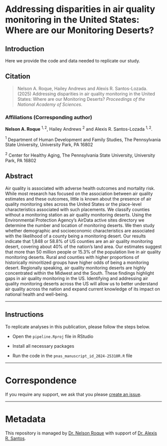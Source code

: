 # Addressing disparities in air quality monitoring in the United States: Where are our Monitoring Deserts?

## Introduction
Here we provide the code and data needed to replicate our study.

## Citation 
> Nelson A. Roque, Hailey Andrews and Alexis R. Santos-Lozada. (2025) Addressing disparities in air quality monitoring in the United States: Where are our Monitoring Deserts? *Proceedings of the National Academy of Sciences*.

### Affiliations (**Corresponding author**)
**Nelson A. Roque** $^{1,2}$, Hailey Andrews $^{2}$ and Alexis R. Santos-Lozada $^{1,2}$.

$^{1}$ Department of Human Development and Family Studies, The Pennsylvania State University, University Park, PA 16802 

$^{2}$ Center for Healthy Aging, The Pennsylvania State University, University Park, PA 16802

## Abstract
Air quality is associated with adverse health outcomes and mortality risk. While most research has focused on the association between air quality estimates and these outcomes, little is known about the presence of air quality monitoring sites across the United States or the place-level characteristics associated with such placements. We classify counties without a monitoring station as air quality monitoring deserts. Using the Environmental Protection Agency’s AirData active sites directory we determine the number and location of monitoring deserts. We then study whether demographic and socioeconomic characteristics are associated with the likelihood of a county being a monitoring desert. Our results indicate that 1,848 or 58.8% of US counties are an air quality monitoring desert, covering about 40% of the nation’s land area. Our estimates suggest that more than 50 million people or 15.3% of the population live in air quality monitoring deserts. Rural and counties with higher proportions of historically minoritized groups have higher odds of being a monitoring desert. Regionally speaking, air quality monitoring deserts are highly concentrated within the Midwest and the South. These findings highlight gaps in air quality monitoring in the US. Identifying and addressing air quality monitoring deserts across the US will allow us to better understand air quality across the nation and expand current knowledge of its impact on national health and well-being.

-----

## Instructions

To replicate analyses in this publication, please follow the steps below.

* Open the `pipeline.Rproj` file in RStudio

* Install all necessary packages

* Run the code in the `pnas_manuscript_id_2024-25310R.R` file

-----
# Correspondence
If you require any support, we ask that you please [create an issue](https://github.com/nelsonroque/roque-santos-air-quality-monitoring-deserts/issues).

-----
# Metadata
This repository is managed by [Dr. Nelson Roque](https://scholar.google.com/citations?user=V2TU7zMAAAAJ) with support of [Dr. Alexis R. Santos](https://scholar.google.com/citations?user=oPZ-RDgAAAAJ).
